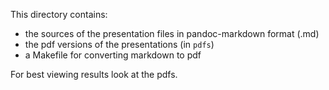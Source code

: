 <!-- zuletzt akualisiert: -->
<!-- 2016-02-23, Uwe Springmann -->

This directory contains:

* the sources of the presentation files in pandoc-markdown format (.md)
* the pdf versions of the presentations (in `pdfs`)
* a Makefile for converting markdown to pdf

For best viewing results look at the pdfs.
